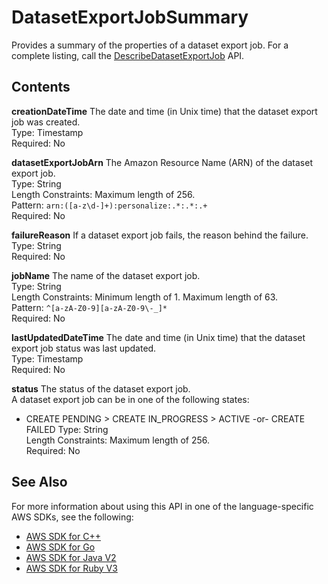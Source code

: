 # DatasetExportJobSummary<a name="API_DatasetExportJobSummary"></a>

Provides a summary of the properties of a dataset export job\. For a complete listing, call the [DescribeDatasetExportJob](API_DescribeDatasetExportJob.md) API\.

## Contents<a name="API_DatasetExportJobSummary_Contents"></a>

 **creationDateTime**   <a name="personalize-Type-DatasetExportJobSummary-creationDateTime"></a>
The date and time \(in Unix time\) that the dataset export job was created\.  
Type: Timestamp  
Required: No

 **datasetExportJobArn**   <a name="personalize-Type-DatasetExportJobSummary-datasetExportJobArn"></a>
The Amazon Resource Name \(ARN\) of the dataset export job\.  
Type: String  
Length Constraints: Maximum length of 256\.  
Pattern: `arn:([a-z\d-]+):personalize:.*:.*:.+`   
Required: No

 **failureReason**   <a name="personalize-Type-DatasetExportJobSummary-failureReason"></a>
If a dataset export job fails, the reason behind the failure\.  
Type: String  
Required: No

 **jobName**   <a name="personalize-Type-DatasetExportJobSummary-jobName"></a>
The name of the dataset export job\.  
Type: String  
Length Constraints: Minimum length of 1\. Maximum length of 63\.  
Pattern: `^[a-zA-Z0-9][a-zA-Z0-9\-_]*`   
Required: No

 **lastUpdatedDateTime**   <a name="personalize-Type-DatasetExportJobSummary-lastUpdatedDateTime"></a>
The date and time \(in Unix time\) that the dataset export job status was last updated\.  
Type: Timestamp  
Required: No

 **status**   <a name="personalize-Type-DatasetExportJobSummary-status"></a>
The status of the dataset export job\.  
A dataset export job can be in one of the following states:  
+ CREATE PENDING > CREATE IN\_PROGRESS > ACTIVE \-or\- CREATE FAILED
Type: String  
Length Constraints: Maximum length of 256\.  
Required: No

## See Also<a name="API_DatasetExportJobSummary_SeeAlso"></a>

For more information about using this API in one of the language\-specific AWS SDKs, see the following:
+  [ AWS SDK for C\+\+](https://docs.aws.amazon.com/goto/SdkForCpp/personalize-2018-05-22/DatasetExportJobSummary) 
+  [ AWS SDK for Go](https://docs.aws.amazon.com/goto/SdkForGoV1/personalize-2018-05-22/DatasetExportJobSummary) 
+  [ AWS SDK for Java V2](https://docs.aws.amazon.com/goto/SdkForJavaV2/personalize-2018-05-22/DatasetExportJobSummary) 
+  [ AWS SDK for Ruby V3](https://docs.aws.amazon.com/goto/SdkForRubyV3/personalize-2018-05-22/DatasetExportJobSummary) 